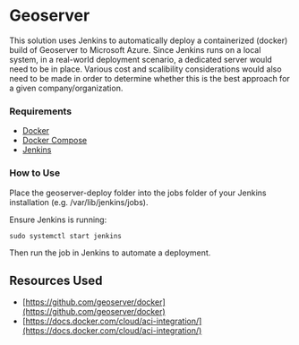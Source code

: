 # Geoserver

This solution uses Jenkins to automatically deploy a containerized (docker) build of Geoserver to Microsoft Azure. Since Jenkins runs on a local system, in a real-world deployment scenario, a dedicated server would need to be in place. Various cost and scalibility considerations would also need to be made in order to determine whether this is the best approach for a given company/organization.

### Requirements

- [Docker](https://docs.docker.com/desktop/install/linux-install/)
- [Docker Compose](https://docs.docker.com/compose/install/)
- [Jenkins](https://docs.docker.com/compose/install/)

### How to Use

Place the geoserver-deploy folder into the jobs folder of your Jenkins installation (e.g. /var/lib/jenkins/jobs).

Ensure Jenkins is running:

    sudo systemctl start jenkins

Then run the job in Jenkins to automate a deployment.

## Resources Used

- [https://github.com/geoserver/docker](https://github.com/geoserver/docker)
- [https://docs.docker.com/cloud/aci-integration/](https://docs.docker.com/cloud/aci-integration/)


